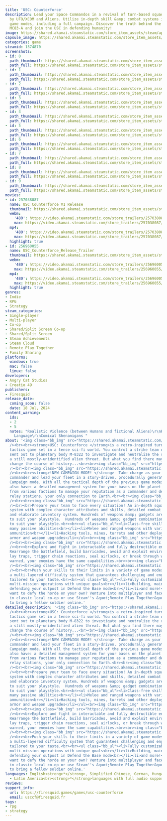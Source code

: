 ```yaml
---
title: 'USC: Counterforce'
description: Lead your Space Commandos in a revival of turn-based squad tactics inspired
  by UFO/XCOM and Aliens. Utilize in-depth skill &amp; combat systems in multiple
  game modes, including a full campaign. Discover the truth behind the demise of colony
  MC83-A and join the USC in defending humanity!
image: https://shared.akamai.steamstatic.com/store_item_assets/steam/apps/1574870/header.jpg?t=1732891581
capsule_image: https://shared.akamai.steamstatic.com/store_item_assets/steam/apps/1574870/96d87df48c2e7718465d95b7aa8f223d4e3820ff/capsule_231x87.jpg?t=1732891581
categories: game
steamid: 1574870
screenshots:
- id: 0
  path_thumbnail: https://shared.akamai.steamstatic.com/store_item_assets/steam/apps/1574870/ss_02e422b38362791327c1546cd7315a040d39c68b.600x338.jpg?t=1732891581
  path_full: https://shared.akamai.steamstatic.com/store_item_assets/steam/apps/1574870/ss_02e422b38362791327c1546cd7315a040d39c68b.1920x1080.jpg?t=1732891581
- id: 1
  path_thumbnail: https://shared.akamai.steamstatic.com/store_item_assets/steam/apps/1574870/ss_479171e2141acec7ddd7865d7db940bca45f7976.600x338.jpg?t=1732891581
  path_full: https://shared.akamai.steamstatic.com/store_item_assets/steam/apps/1574870/ss_479171e2141acec7ddd7865d7db940bca45f7976.1920x1080.jpg?t=1732891581
- id: 2
  path_thumbnail: https://shared.akamai.steamstatic.com/store_item_assets/steam/apps/1574870/ss_607986549df2ce7c2343e179d19c0bd0aa61c938.600x338.jpg?t=1732891581
  path_full: https://shared.akamai.steamstatic.com/store_item_assets/steam/apps/1574870/ss_607986549df2ce7c2343e179d19c0bd0aa61c938.1920x1080.jpg?t=1732891581
- id: 3
  path_thumbnail: https://shared.akamai.steamstatic.com/store_item_assets/steam/apps/1574870/ss_ababb975fc84e1377b3f93238df05e0004f9f626.600x338.jpg?t=1732891581
  path_full: https://shared.akamai.steamstatic.com/store_item_assets/steam/apps/1574870/ss_ababb975fc84e1377b3f93238df05e0004f9f626.1920x1080.jpg?t=1732891581
- id: 4
  path_thumbnail: https://shared.akamai.steamstatic.com/store_item_assets/steam/apps/1574870/ss_82d73c3f1dd89c73c4f11a9ae7dc30e423a9a5be.600x338.jpg?t=1732891581
  path_full: https://shared.akamai.steamstatic.com/store_item_assets/steam/apps/1574870/ss_82d73c3f1dd89c73c4f11a9ae7dc30e423a9a5be.1920x1080.jpg?t=1732891581
- id: 5
  path_thumbnail: https://shared.akamai.steamstatic.com/store_item_assets/steam/apps/1574870/ss_2fec2441c6d560691da86e36be40699873e35381.600x338.jpg?t=1732891581
  path_full: https://shared.akamai.steamstatic.com/store_item_assets/steam/apps/1574870/ss_2fec2441c6d560691da86e36be40699873e35381.1920x1080.jpg?t=1732891581
- id: 6
  path_thumbnail: https://shared.akamai.steamstatic.com/store_item_assets/steam/apps/1574870/ss_f2a70ce3f990a48ccdce932ac7dc3acc24d9569f.600x338.jpg?t=1732891581
  path_full: https://shared.akamai.steamstatic.com/store_item_assets/steam/apps/1574870/ss_f2a70ce3f990a48ccdce932ac7dc3acc24d9569f.1920x1080.jpg?t=1732891581
- id: 7
  path_thumbnail: https://shared.akamai.steamstatic.com/store_item_assets/steam/apps/1574870/ss_bb6b2cc7b6afff81df2f1141e832b2f9e6b0d301.600x338.jpg?t=1732891581
  path_full: https://shared.akamai.steamstatic.com/store_item_assets/steam/apps/1574870/ss_bb6b2cc7b6afff81df2f1141e832b2f9e6b0d301.1920x1080.jpg?t=1732891581
- id: 8
  path_thumbnail: https://shared.akamai.steamstatic.com/store_item_assets/steam/apps/1574870/ss_85b294590e334cb6b9343f3dd255ed71f1d2a734.600x338.jpg?t=1732891581
  path_full: https://shared.akamai.steamstatic.com/store_item_assets/steam/apps/1574870/ss_85b294590e334cb6b9343f3dd255ed71f1d2a734.1920x1080.jpg?t=1732891581
- id: 9
  path_thumbnail: https://shared.akamai.steamstatic.com/store_item_assets/steam/apps/1574870/ss_158fa4b707bff37719ad6eee86f1970f43327b3c.600x338.jpg?t=1732891581
  path_full: https://shared.akamai.steamstatic.com/store_item_assets/steam/apps/1574870/ss_158fa4b707bff37719ad6eee86f1970f43327b3c.1920x1080.jpg?t=1732891581
movies:
- id: 257038087
  name: USC Counterforce V1 Release
  thumbnail: https://shared.akamai.steamstatic.com/store_item_assets/steam/apps/257038087/movie.293x165.jpg?t=1721325745
  webm:
    '480': https://video.akamai.steamstatic.com/store_trailers/257038087/movie480_vp9.webm?t=1721325745
    max: https://video.akamai.steamstatic.com/store_trailers/257038087/movie_max_vp9.webm?t=1721325745
  mp4:
    '480': https://video.akamai.steamstatic.com/store_trailers/257038087/movie480.mp4?t=1721325745
    max: https://video.akamai.steamstatic.com/store_trailers/257038087/movie_max.mp4?t=1721325745
  highlight: true
- id: 256960055
  name: USC_Counterforce_Release_Trailer
  thumbnail: https://shared.akamai.steamstatic.com/store_item_assets/steam/apps/256960055/movie.293x165.jpg?t=1690295811
  webm:
    '480': https://video.akamai.steamstatic.com/store_trailers/256960055/movie480_vp9.webm?t=1690295811
    max: https://video.akamai.steamstatic.com/store_trailers/256960055/movie_max_vp9.webm?t=1690295811
  mp4:
    '480': https://video.akamai.steamstatic.com/store_trailers/256960055/movie480.mp4?t=1690295811
    max: https://video.akamai.steamstatic.com/store_trailers/256960055/movie_max.mp4?t=1690295811
  highlight: true
genres:
- Indie
- RPG
- Strategy
steam_categories:
- Single-player
- Multi-player
- Co-op
- Shared/Split Screen Co-op
- Shared/Split Screen
- Steam Achievements
- Steam Cloud
- Remote Play Together
- Family Sharing
platforms:
  windows: true
  mac: false
  linux: false
developers:
- Angry Cat Studios
- Creatio 49
publishers:
- Firesquid
release_date:
  coming_soon: false
  date: 18 Jul, 2024
content_warning:
  ids:
  - 2
  - 5
  notes: "Realistic Violence (between Humans and fictional Aliens)\r\nRealistic Bloodshed\r\nGore\r\nMild
    Language\r\nComical Shenanigans "
about: '<img class="bb_img" src="https://shared.akamai.steamstatic.com/store_item_assets/steam/apps/1574870/extras/USC_TITLES-ALL_HANDS_ON_DECK_eng.png?t=1732891581"
  /><br><br><strong>USC: Counterforce </strong>is a retro-inspired turn-based squad
  tactics game set in a tense sci-fi world. You control a strike team of commandos
  sent out to planetary body M-8322 to investigate and neutralize the remainders of
  a still mostly-unidentified alien threat. But what you find there may very well
  change the course of history...<br><br><img class="bb_img" src="https://shared.akamai.steamstatic.com/store_item_assets/steam/apps/1574870/extras/download__2_.gif?t=1732891581"
  /><br><br><img class="bb_img" src="https://shared.akamai.steamstatic.com/store_item_assets/steam/apps/1574870/extras/USC_TITLES-DETERMINE_THE_FATE_eng.png?t=1732891581"
  /><br><br><strong>!NEW CAMPAIGN MODE! </strong>- Take charge as your own personalised
  commander and lead your fleet in a story-driven, procedurally generated, multi-ended
  Campaign mode. With all the tactical depth of the previous game modes, you will
  also have: a detailed management system for your bases on the planet surface; requests
  from various factions to manage your reputation as a commander and defending fleet
  relay stations, your only connection to Earth.<br><br><img class="bb_img" src="https://shared.akamai.steamstatic.com/store_item_assets/steam/apps/1574870/extras/USC_campaign_gif.gif?t=1732891581"
  /><br><br><img class="bb_img" src="https://shared.akamai.steamstatic.com/store_item_assets/steam/apps/1574870/extras/USC_TITLES-FIELD_TACTICS_eng.png?t=1732891581"
  /><br><br>Prepare your team to face every situation! An in-depth squad management
  system with complex character attributes and skills, detailed combat mechanics,
  and elaborate inventory system. Hundreds of weapons &amp; gadgets are available
  to suit your playstyle.  Hundreds of weapons &amp; gadget combinations are available
  to suit your playstyle.<br><br><ul class="bb_ul"><li>Class-free skill system with
  many passive abilities<br></li><li>Melee and ranged weapons with various types of
  ammunition<br></li><li>Hacking tools, mines, turrets and other deployable solutions,
  armor and weapon upgrades</li></ul><br><img class="bb_img" src="https://shared.akamai.steamstatic.com/store_item_assets/steam/apps/1574870/extras/GIF_Squad.gif?t=1732891581"
  /><br><br><img class="bb_img" src="https://shared.akamai.steamstatic.com/store_item_assets/steam/apps/1574870/extras/USC_TITLES-ADAPTABLE_BATTLEFLIELDS_eng.png?t=1732891581"
  /><br><br>Explore and fight in interactable and fully destructible environments.
  Rearrange the battlefield, build barricades, avoid and exploit environmental hazards,
  lay traps, trigger chain reactions, seal airlocks, or break through walls—but be
  warned, your enemies have the same capabilities.<br><br><img class="bb_img" src="https://shared.akamai.steamstatic.com/store_item_assets/steam/apps/1574870/extras/USC_battlefield_gif.gif?t=1732891581"
  /><br><br><img class="bb_img" src="https://shared.akamai.steamstatic.com/store_item_assets/steam/apps/1574870/extras/USC_TITLES-INFINITE_REPLAYABILITY_eng.png?t=1732891581"
  /><br><br>Push your skills to their limits in a variety of game modes. Discover
  a multi-layered difficulty system that guarantees challenging and engaging gameplay
  tailored to your taste.<br><br><ul class="bb_ul"><li>Fully customizable Single missions<br></li><li>Challenging
  multi-mission operations with unique goals<br></li><li>Building, maintaining and
  defending your outpost in Defend the Base mode<br></li><li>and more!</li></ul>Don’t
  want to defy the horde on your own? Venture into multiplayer and face the threat
  in classic local co-op or use Steam''s &quot;Remote Play Together&quot; feature
  to bring a fellow soldier online.'
detailed_description: '<img class="bb_img" src="https://shared.akamai.steamstatic.com/store_item_assets/steam/apps/1574870/extras/USC_TITLES-ALL_HANDS_ON_DECK_eng.png?t=1732891581"
  /><br><br><strong>USC: Counterforce </strong>is a retro-inspired turn-based squad
  tactics game set in a tense sci-fi world. You control a strike team of commandos
  sent out to planetary body M-8322 to investigate and neutralize the remainders of
  a still mostly-unidentified alien threat. But what you find there may very well
  change the course of history...<br><br><img class="bb_img" src="https://shared.akamai.steamstatic.com/store_item_assets/steam/apps/1574870/extras/download__2_.gif?t=1732891581"
  /><br><br><img class="bb_img" src="https://shared.akamai.steamstatic.com/store_item_assets/steam/apps/1574870/extras/USC_TITLES-DETERMINE_THE_FATE_eng.png?t=1732891581"
  /><br><br><strong>!NEW CAMPAIGN MODE! </strong>- Take charge as your own personalised
  commander and lead your fleet in a story-driven, procedurally generated, multi-ended
  Campaign mode. With all the tactical depth of the previous game modes, you will
  also have: a detailed management system for your bases on the planet surface; requests
  from various factions to manage your reputation as a commander and defending fleet
  relay stations, your only connection to Earth.<br><br><img class="bb_img" src="https://shared.akamai.steamstatic.com/store_item_assets/steam/apps/1574870/extras/USC_campaign_gif.gif?t=1732891581"
  /><br><br><img class="bb_img" src="https://shared.akamai.steamstatic.com/store_item_assets/steam/apps/1574870/extras/USC_TITLES-FIELD_TACTICS_eng.png?t=1732891581"
  /><br><br>Prepare your team to face every situation! An in-depth squad management
  system with complex character attributes and skills, detailed combat mechanics,
  and elaborate inventory system. Hundreds of weapons &amp; gadgets are available
  to suit your playstyle.  Hundreds of weapons &amp; gadget combinations are available
  to suit your playstyle.<br><br><ul class="bb_ul"><li>Class-free skill system with
  many passive abilities<br></li><li>Melee and ranged weapons with various types of
  ammunition<br></li><li>Hacking tools, mines, turrets and other deployable solutions,
  armor and weapon upgrades</li></ul><br><img class="bb_img" src="https://shared.akamai.steamstatic.com/store_item_assets/steam/apps/1574870/extras/GIF_Squad.gif?t=1732891581"
  /><br><br><img class="bb_img" src="https://shared.akamai.steamstatic.com/store_item_assets/steam/apps/1574870/extras/USC_TITLES-ADAPTABLE_BATTLEFLIELDS_eng.png?t=1732891581"
  /><br><br>Explore and fight in interactable and fully destructible environments.
  Rearrange the battlefield, build barricades, avoid and exploit environmental hazards,
  lay traps, trigger chain reactions, seal airlocks, or break through walls—but be
  warned, your enemies have the same capabilities.<br><br><img class="bb_img" src="https://shared.akamai.steamstatic.com/store_item_assets/steam/apps/1574870/extras/USC_battlefield_gif.gif?t=1732891581"
  /><br><br><img class="bb_img" src="https://shared.akamai.steamstatic.com/store_item_assets/steam/apps/1574870/extras/USC_TITLES-INFINITE_REPLAYABILITY_eng.png?t=1732891581"
  /><br><br>Push your skills to their limits in a variety of game modes. Discover
  a multi-layered difficulty system that guarantees challenging and engaging gameplay
  tailored to your taste.<br><br><ul class="bb_ul"><li>Fully customizable Single missions<br></li><li>Challenging
  multi-mission operations with unique goals<br></li><li>Building, maintaining and
  defending your outpost in Defend the Base mode<br></li><li>and more!</li></ul>Don’t
  want to defy the horde on your own? Venture into multiplayer and face the threat
  in classic local co-op or use Steam''s &quot;Remote Play Together&quot; feature
  to bring a fellow soldier online.'
languages: English<strong>*</strong>, Simplified Chinese, German, Hungarian, Spanish
  - Latin America<br><strong>*</strong>languages with full audio support
reviews:
support_info:
  url: https://firesquid.games/games/usc-counterforce
  email: usccf@firesquid.fr
tags:
- rpg
- strategy
---
```


